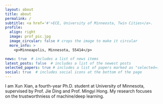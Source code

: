 ```yaml
---
layout: about
title: about
permalink: /
subtitle: <a href='#'>ECE, University of Minneosta, Twin Cities</a>. 
profile:
  align: right
  image: prof_pic.jpg
  image_circular: false # crops the image to make it circular
  more_info: >
    <p>Minneapolis, Minnesota, 55414</p>

news: true  # includes a list of news items
latest_posts: false  # includes a list of the newest posts
selected_papers: true # includes a list of papers marked as "selected={true}"
social: true  # includes social icons at the bottom of the page
---
```



I am Xun Xian, a fourth-year Ph.D. student at University of Minnesota, supervised by Prof. Jie Ding and Prof. Mingyi Hong. My research focuses on the trustworthniess of machine/deep learning. 
